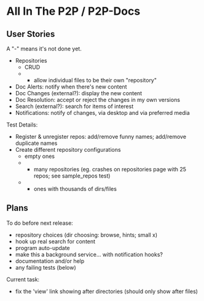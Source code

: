 All In The P2P / P2P-Docs
==============

User Stories
------------

A "-" means it's not done yet.

 * Repositories
    * CRUD
    * - allow individual files to be their own "repository" 
 * Doc Alerts: notify when there's new content
 * Doc Changes (external?): display the new content
 * Doc Resolution: accept or reject the changes in my own versions
 * Search (external?): search for items of interest
 * Notifications: notify of changes, via desktop and via preferred media

Test Details:

 * Register & unregister repos: add/remove funny names; add/remove duplicate names
 * Create different repository configurations
    * empty ones
    * - many repositories (eg. crashes on repositories page with 25 repos; see sample_repos test)
    * - ones with thousands of dirs/files


Plans
-----

To do before next release:

 * repository choices (dir choosing: browse, hints; small x)
 * hook up real search for content
 * program auto-update
 * make this a background service... with notification hooks?
 * documentation and/or help
 * any failing tests (below)

Current task:

 * fix the 'view' link showing after directories (should only show after files)

